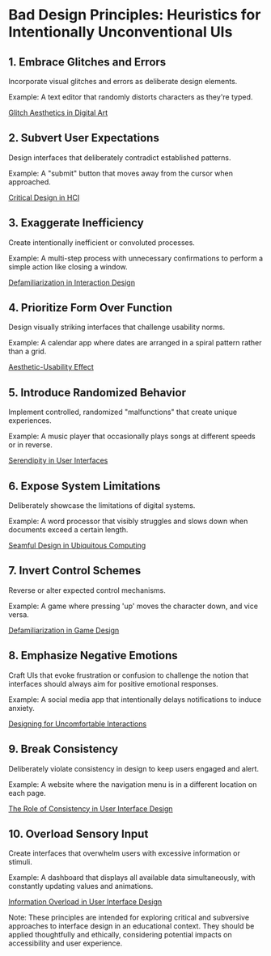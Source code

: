 # Bad Design Principles: Heuristics for Intentionally Unconventional UIs

## 1. Embrace Glitches and Errors
Incorporate visual glitches and errors as deliberate design elements.

Example: A text editor that randomly distorts characters as they're typed.

[Glitch Aesthetics in Digital Art](https://charumaithani.net/texts/glitch-and-error-implications-in-aesthetics-and-communication/)

## 2. Subvert User Expectations
Design interfaces that deliberately contradict established patterns.

Example: A "submit" button that moves away from the cursor when approached.

[Critical Design in HCI](https://dl.acm.org/doi/10.1145/2948076.2948085)

## 3. Exaggerate Inefficiency
Create intentionally inefficient or convoluted processes.

Example: A multi-step process with unnecessary confirmations to perform a simple action like closing a window.

[Defamiliarization in Interaction Design](https://dl.acm.org/doi/10.1145/1067860.1067862)

## 4. Prioritize Form Over Function
Design visually striking interfaces that challenge usability norms.

Example: A calendar app where dates are arranged in a spiral pattern rather than a grid.

[Aesthetic-Usability Effect](https://www.nngroup.com/articles/aesthetic-usability-effect/)

## 5. Introduce Randomized Behavior
Implement controlled, randomized "malfunctions" that create unique experiences.

Example: A music player that occasionally plays songs at different speeds or in reverse.

[Serendipity in User Interfaces](https://dl.acm.org/doi/10.1145/3290605.3300260)

## 6. Expose System Limitations
Deliberately showcase the limitations of digital systems.

Example: A word processor that visibly struggles and slows down when documents exceed a certain length.

[Seamful Design in Ubiquitous Computing](https://dl.acm.org/doi/10.1145/1067860.1067862)

## 7. Invert Control Schemes
Reverse or alter expected control mechanisms.

Example: A game where pressing 'up' moves the character down, and vice versa.

[Defamiliarization in Game Design](https://dl.acm.org/doi/10.1145/3130859.3131313)

## 8. Emphasize Negative Emotions
Craft UIs that evoke frustration or confusion to challenge the notion that interfaces should always aim for positive emotional responses.

Example: A social media app that intentionally delays notifications to induce anxiety.

[Designing for Uncomfortable Interactions](https://dl.acm.org/doi/10.1145/2207676.2208347)

## 9. Break Consistency
Deliberately violate consistency in design to keep users engaged and alert.

Example: A website where the navigation menu is in a different location on each page.

[The Role of Consistency in User Interface Design](https://www.nngroup.com/articles/consistency-and-standards/)

## 10. Overload Sensory Input
Create interfaces that overwhelm users with excessive information or stimuli.

Example: A dashboard that displays all available data simultaneously, with constantly updating values and animations.

[Information Overload in User Interface Design](https://www.nngroup.com/articles/information-overload/)

Note: These principles are intended for exploring critical and subversive approaches to interface design in an educational context. They should be applied thoughtfully and ethically, considering potential impacts on accessibility and user experience.
